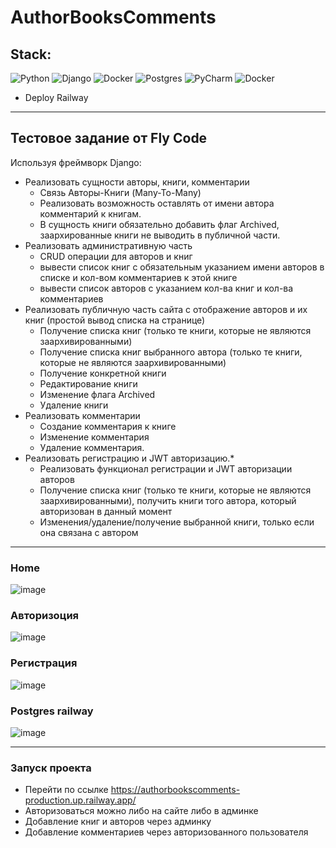 # AuthorBooksComments

## Stack:
![Python](https://img.shields.io/badge/python-3670A0?style=for-the-badge&logo=python&logoColor=ffdd54) 
![Django](https://img.shields.io/badge/django-%23092E20.svg?style=for-the-badge&logo=django&logoColor=white)
![Docker](https://img.shields.io/badge/docker-%230db7ed.svg?style=for-the-badge&logo=docker&logoColor=white)
![Postgres](https://img.shields.io/badge/postgres-%23316192.svg?style=for-the-badge&logo=postgresql&logoColor=white)
![PyCharm](https://img.shields.io/badge/pycharm-143?style=for-the-badge&logo=pycharm&logoColor=black&color=black&labelColor=green)
![Docker](https://img.shields.io/badge/docker-%230db7ed.svg?style=for-the-badge&logo=docker&logoColor=white)

* Deploy Railway
  
___
## Тестовое задание от Fly Code 
Используя фреймворк Django:

* Реализовать сущности авторы, книги, комментарии
  * Связь Авторы-Книги (Many-To-Many)
  * Реализовать возможность оставлять от имени автора комментарий к книгам.
  * В сущность книги обязательно добавить флаг Archived, заархированные книги не выводить в публичной части.
* Реализовать административную часть
  * CRUD операции для авторов и книг
  * вывести список книг с обязательным указанием имени авторов в списке и кол-вом комментариев к этой книге
  * вывести список авторов с указанием кол-ва книг и кол-ва комментариев
* Реализовать публичную часть сайта с отображение авторов и их книг (простой вывод списка на странице)
  * Получение списка книг (только те книги, которые не являются заархивированными)
  * Получение списка книг выбранного автора (только те книги, которые не являются заархивированными)
  * Получение конкретной книги
  * Редактирование книги
  * Изменение флага Archived
  * Удаление книги
* Реализовать комментарии
  * Создание комментария к книге
  * Изменение комментария
  * Удаление комментария.
* Реализовать регистрацию и JWT авторизацию.*
  * Реализовать функционал  регистрации и JWT авторизации авторов
  * Получение списка книг (только те книги, которые не являются заархивированными), получить книги того автора, который авторизован в данный момент
  * Изменения/удаление/получение выбранной книги, только если она связана с автором
    
___

### Home 

![image](https://github.com/budennovsk/AuthorBooksComments/assets/97764479/ab6dacbf-60e9-43e9-b59c-40f7f64805bc)

### Авторизоция

![image](https://github.com/budennovsk/AuthorBooksComments/assets/97764479/f798dec9-1d73-4a0a-9c97-30a7a98212f3)


### Регистрация

![image](https://github.com/budennovsk/AuthorBooksComments/assets/97764479/9a787776-5e55-4033-8afc-9117ebc9ec6e)

### Postgres railway 

![image](https://github.com/budennovsk/AuthorBooksComments/assets/97764479/7629324c-b605-4431-8066-c5c93c5b1be3)

____

### Запуск проекта

* Перейти по ссылке https://authorbookscomments-production.up.railway.app/
* Авторизоваться можно либо на сайте либо в админке
* Добавление книг и авторов через админку
* Добавление комментариев через авторизованного пользователя


